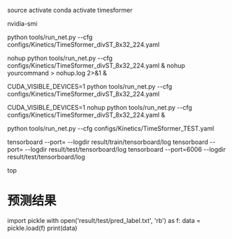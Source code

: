 source activate
conda activate timesformer


nvidia-smi

python tools/run_net.py --cfg configs/Kinetics/TimeSformer_divST_8x32_224.yaml 


nohup python tools/run_net.py --cfg configs/Kinetics/TimeSformer_divST_8x32_224.yaml &
nohup yourcommand > nohup.log 2>&1 &


CUDA_VISIBLE_DEVICES=1 python tools/run_net.py --cfg configs/Kinetics/TimeSformer_divST_8x32_224.yaml 

CUDA_VISIBLE_DEVICES=1 nohup python tools/run_net.py --cfg configs/Kinetics/TimeSformer_divST_8x32_224.yaml &

python tools/run_net.py --cfg configs/Kinetics/TimeSformer_TEST.yaml


tensorboard  --port=<port-number> --logdir result/train/tensorboard/log
tensorboard  --port=<port-number> --logdir result/test/tensorboard/log
tensorboard  --port=6006 --logdir result/test/tensorboard/log

top 



# 预测结果
import pickle
with open('result/test/pred_label.txt', 'rb') as f:
    data = pickle.load(f)
print(data) 
